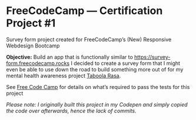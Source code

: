 # FreeCodeCamp — Certification Project #1
Survey form project created for FreeCodeCamp’s (New) Responsive Webdesign Bootcamp

**Objective:** Build an app that is functionally similar to https://survey-form.freecodecamp.rocks
I decided to create a survey form that I might even be able to use down the road to build something more out of for my mental health awareness project [Taboola Rasa](https://www.taboolarasa.org).

See [Free Code Camp](https://www.freecodecamp.org/learn/2022/responsive-web-design/build-a-survey-form-project/build-a-survey-form) for details on what’s required to pass the tests for this project

*Please note: I originally built this project in my Codepen and simply copied the code over afterwards, hence the lack of commits.*

